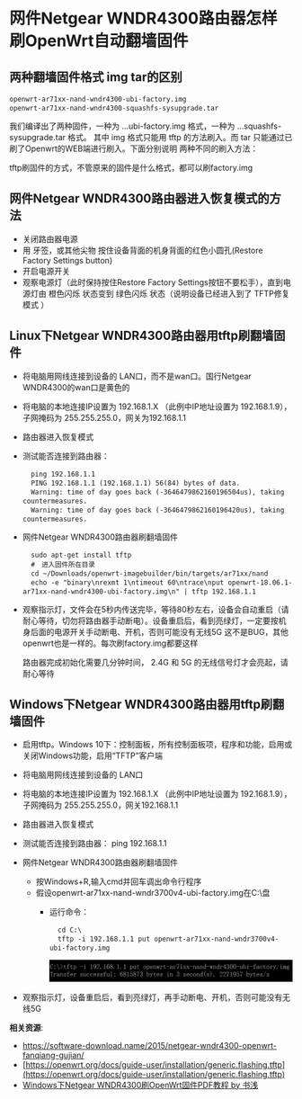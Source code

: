 网件Netgear WNDR4300路由器怎样刷OpenWrt自动翻墙固件
=============================================

两种翻墙固件格式 img tar的区别
--------

    openwrt-ar71xx-nand-wndr4300-ubi-factory.img
    openwrt-ar71xx-nand-wndr4300-squashfs-sysupgrade.tar

我们编译出了两种固件，一种为 ...ubi-factory.img 格式，一种为 ...squashfs-sysupgrade.tar 格式。 其中 img 格式只能用 tftp 的方法刷入。而 tar 只能通过已刷了Openwrt的WEB端进行刷入。下面分别说明 两种不同的刷入方法：

tftp刷固件的方式，不管原来的固件是什么格式，都可以刷factory.img

网件Netgear WNDR4300路由器进入恢复模式的方法
--------

- 关闭路由器电源
- 用 牙签，或其他尖物 按住设备背面的机身背面的红色小圆孔(Restore Factory Settings button)
- 开启电源开关
- 观察电源灯（此时保持按住Restore Factory Settings按钮不要松手），直到电源灯由 橙色闪烁 状态变到 绿色闪烁 状态（说明设备已经进入到了 TFTP修复模式 ）

Linux下Netgear WNDR4300路由器用tftp刷翻墙固件
--------

- 将电脑用网线连接到设备的 LAN口，而不是wan口。国行Netgear WNDR4300的wan口是黄色的
- 将电脑的本地连接IP设置为 192.168.1.X （此例中IP地址设置为 192.168.1.9），子网掩码为 255.255.255.0，网关为192.168.1.1
- 路由器进入恢复模式
- 测试能否连接到路由器：

        ping 192.168.1.1
        PING 192.168.1.1 (192.168.1.1) 56(84) bytes of data.
        Warning: time of day goes back (-3646479862160196504us), taking countermeasures.
        Warning: time of day goes back (-3646479862160196420us), taking countermeasures.

- 网件Netgear WNDR4300路由器刷翻墙固件

        sudo apt-get install tftp
        #　进入固件所在目录
        cd ~/Downloads/openwrt-imagebuilder/bin/targets/ar71xx/nand
        echo -e "binary\nrexmt 1\ntimeout 60\ntrace\nput openwrt-18.06.1-ar71xx-nand-wndr4300-ubi-factory.img\n" | tftp 192.168.1.1

- 观察指示灯，文件会在5秒内传送完毕，等待80秒左右，设备会自动重启（请耐心等待，切勿将路由器手动断电）。设备重启后，看到亮绿灯，一定要按机身后面的电源开关手动断电、开机，否则可能没有无线5G 这不是BUG，其他openwrt也是一样的。每次刷factory.img都要这样

    路由器完成初始化需要几分钟时间， 2.4G 和 5G 的无线信号灯才会亮起，请耐心等待

Windows下Netgear WNDR4300路由器用tftp刷翻墙固件
--------

- 启用tftp。Windows 10下：控制面板，所有控制面板项，程序和功能，启用或关闭Windows功能，启用“TFTP”客户端
- 将电脑用网线连接到设备的 LAN口
- 将电脑的本地连接IP设置为 192.168.1.X （此例中IP地址设置为 192.168.1.9），子网掩码为 255.255.255.0，网关192.168.1.1
- 路由器进入恢复模式
- 测试能否连接到路由器： ping 192.168.1.1
- 网件Netgear WNDR4300路由器刷翻墙固件
  - 按Windows+R,输入cmd并回车调出命令行程序
  - 假设openwrt-ar71xx-nand-wndr3700v4-ubi-factory.img在C:\盘
    - 运行命令：

            cd C:\
            tftp -i 192.168.1.1 put openwrt-ar71xx-nand-wndr3700v4-ubi-factory.img

        ![netgear wndr4300 shua openwrt fanqiang gujian](images/5.tftp-flash-fanqiang-img-windows.png)

- 观察指示灯，设备重启后，看到亮绿灯，再手动断电、开机，否则可能没有无线5G

**相关资源**:

- <https://software-download.name/2015/netgear-wndr4300-openwrt-fanqiang-gujian/>
- [https://openwrt.org/docs/guide-user/installation/generic.flashing.tftp](https://openwrt.org/docs/guide-user/installation/generic.flashing.tftp)
- [Windows下Netgear WNDR4300刷OpenWrt固件PDF教程 by 书浅](https://software-download.name/2015/netgear-wndr4300-shua-openwrt/)